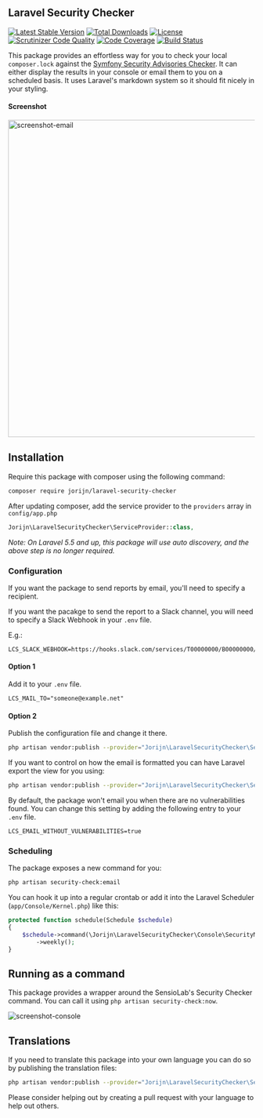 ## Laravel Security Checker
[![Latest Stable Version](https://img.shields.io/packagist/v/jorijn/laravel-security-checker.svg)](https://packagist.org/packages/jorijn/laravel-security-checker)
[![Total Downloads](https://img.shields.io/packagist/dt/jorijn/laravel-security-checker.svg)](https://packagist.org/packages/jorijn/laravel-security-checker)
[![License](https://img.shields.io/github/license/jorijn/laravel-security-checker.svg)](https://packagist.org/packages/jorijn/laravel-security-checker)
[![Scrutinizer Code Quality](https://img.shields.io/scrutinizer/g/jorijn/laravel-security-checker.svg)](https://scrutinizer-ci.com/g/Jorijn/laravel-security-checker/?branch=master)
[![Code Coverage](https://img.shields.io/scrutinizer/coverage/g/jorijn/laravel-security-checker.svg)](https://scrutinizer-ci.com/g/Jorijn/laravel-security-checker/?branch=master)
[![Build Status](https://travis-ci.org/Jorijn/laravel-security-checker.svg?branch=master)](https://travis-ci.org/Jorijn/laravel-security-checker)

This package provides an effortless way for you to check your local `composer.lock` against the [Symfony Security Advisories Checker](https://security.sensiolabs.org/). 
It can either display the results in your console or email them to you on a scheduled basis. It uses Laravel's markdown system so it should fit nicely in your styling. 

#### Screenshot
<img width="647" alt="screenshot-email" src="https://user-images.githubusercontent.com/85466/28497517-9e41580e-6f89-11e7-9c4e-0ebf713add6a.png">

## Installation
Require this package with composer using the following command:

```bash
composer require jorijn/laravel-security-checker
```

After updating composer, add the service provider to the `providers` array in `config/app.php`

```php
Jorijn\LaravelSecurityChecker\ServiceProvider::class,
```

_Note: On Laravel 5.5 and up, this package will use auto discovery, and the above step is no longer required._

### Configuration
If you want the package to send reports by email, you'll need to specify a recipient.

If you want the pacakge to send the report to a Slack channel, you will need to specify a Slack Webhook
in your `.env` file.

E.g.:

```
LCS_SLACK_WEBHOOK=https://hooks.slack.com/services/T00000000/B00000000/XXXXXXXXXXXXXXXXXXXXXXXX
```

#### Option 1
Add it to your `.env` file.

```
LCS_MAIL_TO="someone@example.net"
```

#### Option 2
Publish the configuration file and change it there.

```bash
php artisan vendor:publish --provider="Jorijn\LaravelSecurityChecker\ServiceProvider" --tag="config"
```

If you want to control on how the email is formatted you can have Laravel export the view for you using:

```bash
php artisan vendor:publish --provider="Jorijn\LaravelSecurityChecker\ServiceProvider" --tag="views"
```

By default, the package won't email you when there are no vulnerabilities found. You can change this setting by adding the following entry to your `.env` file.

```
LCS_EMAIL_WITHOUT_VULNERABILITIES=true
```

### Scheduling
The package exposes a new command for you:

```bash
php artisan security-check:email
```

You can hook it up into a regular crontab or add it into the Laravel Scheduler (`app/Console/Kernel.php`) like this:

```php
protected function schedule(Schedule $schedule)
{
    $schedule->command(\Jorijn\LaravelSecurityChecker\Console\SecurityMailCommand::class)
        ->weekly();
}
```

## Running as a command
This package provides a wrapper around the SensioLab's Security Checker command. You can call it using `php artisan security-check:now`.
 
![screenshot-console](https://user-images.githubusercontent.com/85466/28452254-17f3476e-6df2-11e7-9e5e-1c3d52b57722.png)

## Translations
If you need to translate this package into your own language you can do so by publishing the translation files:

```bash
php artisan vendor:publish --provider="Jorijn\LaravelSecurityChecker\ServiceProvider" --tag="translations"
```

Please consider helping out by creating a pull request with your language to help out others.
